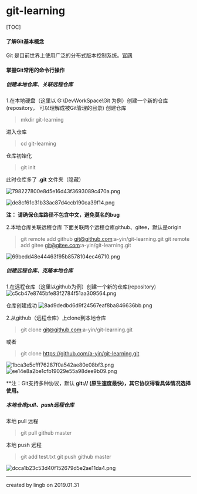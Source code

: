 # git-learning
[TOC]
#### 了解Git基本概念
Git 是目前世界上使用广泛的分布式版本控制系统。[官网](https://git-scm.com)

#### 掌握Git常用的命令行操作


##### 创建本地仓库、关联远程仓库
1.在本地硬盘（这里以 G:\DevWorkSpace\Git 为例）创建一个新的仓库(repository， 可以理解成被Git管理的目录)
创建仓库
> mkdir git-learning

   进入仓库
> cd git-learning

仓库初始化
> git init

此时仓库多了 **.git** 文件夹（隐藏）

![798227800e8d5e16d43f3693089c470a.png](en-resource://database/2005:0)

![de8cf61c31b33ac87d4ccb190ca39f14.png](en-resource://database/2003:0)

**注： 请确保仓库路径不包含中文，避免莫名的bug**

2.本地仓库关联远程仓库
下面关联两个远程仓库github、gitee，默认是origin 
> git remote add github git@github.com:a-yin/git-learning.git
> git remote add gitee git@gitee.com:a-yin/git-learning.git

![69bedd48e44463f95b8578104ec46710.png](en-resource://database/2007:0)



##### 创建远程仓库、克隆本地仓库
1.在远程仓库（这里以github为例）创建一个新的仓库(repository)
![c5cb47e8745bfe83f2784f51aa309564.png](en-resource://database/1995:0)

仓库创建成功
![8ad9dedbd6d9f24567eaf8ba846636bb.png](en-resource://database/1997:0)

2.从github（远程仓库）上clone到本地仓库
> git clone git@github.com:a-yin/git-learning.git

或者

> git clone https://github.com/a-yin/git-learning.git

![1bca3e5cfff76287f0a542ae80e08bf3.png](en-resource://database/1999:0)
![ee14e8a2be1cfb19029e55a98dee9b09.png](en-resource://database/2001:0)

**注：Git支持多种协议，默认 **git:// (原生速度最快)，其它协议得看具体情况选择使用。**


##### 本地仓库pull、push远程仓库
本地 pull 远程
> git pull github master

本地 push 远程
> git add test.txt
> git push github master

![dcca1b23c53d40f152679d5e2ae11da4.png](en-resource://database/2009:0)

****



created by lingb on 2019.01.31